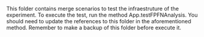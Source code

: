 This folder contains merge scenarios to test the infraestruture of the experiment.
To execute the test, run the method App.testFPFNAnalysis. You should need to update 
the references to this folder in the aforementioned method.
Remember to make a backup of this folder before execute it.